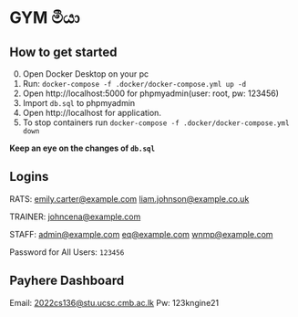 # GYM මීයා

## How to get started

0. Open Docker Desktop on your pc
1. Run: `docker-compose -f .docker/docker-compose.yml up -d`
2. Open http://localhost:5000 for phpmyadmin(user: root, pw: 123456)
3. Import `db.sql` to phpmyadmin
4. Open http://localhost for application.
5. To stop containers run `docker-compose -f .docker/docker-compose.yml down`

**Keep an eye on the changes of `db.sql`**

## Logins

RATS:
emily.carter@example.com
liam.johnson@example.co.uk

TRAINER:
johncena@example.com

STAFF:
admin@example.com
eq@example.com
wnmp@example.com

Password for All Users:
`123456`

## Payhere Dashboard

Email: 2022cs136@stu.ucsc.cmb.ac.lk
Pw: 123kngine21
